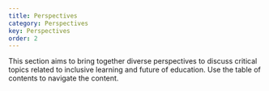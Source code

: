 ```yaml
---
title: Perspectives
category: Perspectives
key: Perspectives
order: 2
---
```


This section aims to bring together diverse perspectives to discuss critical topics related to inclusive learning and
future of education. Use the table of contents to navigate the content.
